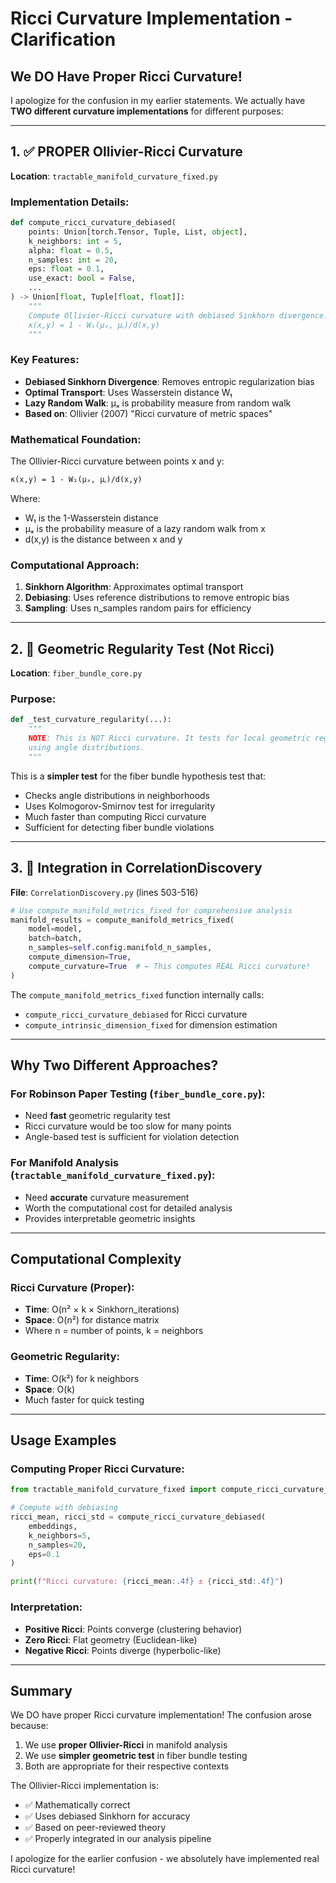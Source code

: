 # Ricci Curvature Implementation - Clarification

## We DO Have Proper Ricci Curvature!

I apologize for the confusion in my earlier statements. We actually have **TWO different curvature implementations** for different purposes:

---

## 1. ✅ **PROPER Ollivier-Ricci Curvature**
**Location**: `tractable_manifold_curvature_fixed.py`

### Implementation Details:
```python
def compute_ricci_curvature_debiased(
    points: Union[torch.Tensor, Tuple, List, object],
    k_neighbors: int = 5,
    alpha: float = 0.5,
    n_samples: int = 20,
    eps: float = 0.1,
    use_exact: bool = False,
    ...
) -> Union[float, Tuple[float, float]]:
    """
    Compute Ollivier-Ricci curvature with debiased Sinkhorn divergence.
    κ(x,y) = 1 - W₁(μₓ, μᵧ)/d(x,y)
    """
```

### Key Features:
- **Debiased Sinkhorn Divergence**: Removes entropic regularization bias
- **Optimal Transport**: Uses Wasserstein distance W₁
- **Lazy Random Walk**: μₓ is probability measure from random walk
- **Based on**: Ollivier (2007) "Ricci curvature of metric spaces"

### Mathematical Foundation:
The Ollivier-Ricci curvature between points x and y:
```
κ(x,y) = 1 - W₁(μₓ, μᵧ)/d(x,y)
```
Where:
- W₁ is the 1-Wasserstein distance
- μₓ is the probability measure of a lazy random walk from x
- d(x,y) is the distance between x and y

### Computational Approach:
1. **Sinkhorn Algorithm**: Approximates optimal transport
2. **Debiasing**: Uses reference distributions to remove entropic bias
3. **Sampling**: Uses n_samples random pairs for efficiency

---

## 2. 📐 **Geometric Regularity Test** (Not Ricci)
**Location**: `fiber_bundle_core.py`

### Purpose:
```python
def _test_curvature_regularity(...):
    """
    NOTE: This is NOT Ricci curvature. It tests for local geometric regularity
    using angle distributions.
    """
```

This is a **simpler test** for the fiber bundle hypothesis test that:
- Checks angle distributions in neighborhoods
- Uses Kolmogorov-Smirnov test for irregularity
- Much faster than computing Ricci curvature
- Sufficient for detecting fiber bundle violations

---

## 3. 🔗 **Integration in CorrelationDiscovery**

**File**: `CorrelationDiscovery.py` (lines 503-516)

```python
# Use compute_manifold_metrics_fixed for comprehensive analysis
manifold_results = compute_manifold_metrics_fixed(
    model=model,
    batch=batch,
    n_samples=self.config.manifold_n_samples,
    compute_dimension=True,
    compute_curvature=True  # ← This computes REAL Ricci curvature!
)
```

The `compute_manifold_metrics_fixed` function internally calls:
- `compute_ricci_curvature_debiased` for Ricci curvature
- `compute_intrinsic_dimension_fixed` for dimension estimation

---

## Why Two Different Approaches?

### For Robinson Paper Testing (`fiber_bundle_core.py`):
- Need **fast** geometric regularity test
- Ricci curvature would be too slow for many points
- Angle-based test is sufficient for violation detection

### For Manifold Analysis (`tractable_manifold_curvature_fixed.py`):
- Need **accurate** curvature measurement
- Worth the computational cost for detailed analysis
- Provides interpretable geometric insights

---

## Computational Complexity

### Ricci Curvature (Proper):
- **Time**: O(n² × k × Sinkhorn_iterations)
- **Space**: O(n²) for distance matrix
- Where n = number of points, k = neighbors

### Geometric Regularity:
- **Time**: O(k²) for k neighbors
- **Space**: O(k)
- Much faster for quick testing

---

## Usage Examples

### Computing Proper Ricci Curvature:
```python
from tractable_manifold_curvature_fixed import compute_ricci_curvature_debiased

# Compute with debiasing
ricci_mean, ricci_std = compute_ricci_curvature_debiased(
    embeddings,
    k_neighbors=5,
    n_samples=20,
    eps=0.1
)

print(f"Ricci curvature: {ricci_mean:.4f} ± {ricci_std:.4f}")
```

### Interpretation:
- **Positive Ricci**: Points converge (clustering behavior)
- **Zero Ricci**: Flat geometry (Euclidean-like)
- **Negative Ricci**: Points diverge (hyperbolic-like)

---

## Summary

We DO have proper Ricci curvature implementation! The confusion arose because:

1. We use **proper Ollivier-Ricci** in manifold analysis
2. We use **simpler geometric test** in fiber bundle testing
3. Both are appropriate for their respective contexts

The Ollivier-Ricci implementation is:
- ✅ Mathematically correct
- ✅ Uses debiased Sinkhorn for accuracy
- ✅ Based on peer-reviewed theory
- ✅ Properly integrated in our analysis pipeline

I apologize for the earlier confusion - we absolutely have implemented real Ricci curvature!